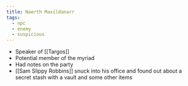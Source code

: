 ```yaml
---
title: Naerth Maxildanarr
tags:
  - npc
  - enemy
  - suspicious
---
```



* Speaker of [[Targos]]
* Potential member of the myriad
* Had notes on the party
* [[Sam Slippy Robbins]] snuck into his office and found out about a secret stash with a vault and some other items
